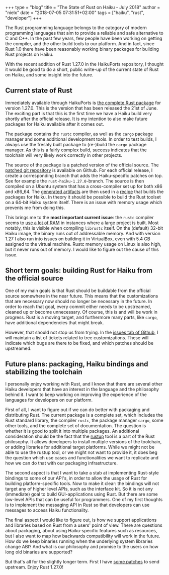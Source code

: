 +++
type = "blog"
title = "The State of Rust on Haiku - July 2018"
author = "nielx"
date = "2018-07-05 07:31:51+02:00"
tags = ["haiku", "rust", "developer"]
+++

The Rust programming language belongs to the category of modern programming languages that aim to provide a reliable
and safe alternative to C and C++. In the past few years, few people have been working on getting the compiler, and
the other build tools to our platform. And in fact, since Rust 1.0 there have been reasonably working binary packages
for building Rust projects on Haiku. 

With the recent addition of Rust 1.27.0 in the HaikuPorts repository, I thought it would be good to do a short, public
write-up of the current state of Rust on Haiku, and some insight into the future.

## Current state of Rust

Immediately available through HaikuPorts is 
[the complete Rust package](https://depot.haiku-os.org/#!/?bcguid=bc1-LMVU&repos=haikuports&arch=x86_gcc2&srchexpr=rust_bin&viewcrttyp=FEATURED)
for version 1.27.0. This is the version that has been released the 21st of June. The exciting part is that this is 
the first time we have a Haiku build very shortly after the official release. It is my intention to also make future 
packages for Haiku available after it comes out.

The package contains the `rustc` compiler, as well as the `cargo` package manager and some additional development tools.
In order to test builds, I always use the freshly built package to (re-)build the `cargo` package manager. As this is a
fairly complex build, success indicates that the toolchain will very likely work correctly in other projects.

The source of the package is a patched version of the official source. The 
[patched git repository](https://github.com/nielx/rust) is available on Github. For each official release, I create a
corresponding branch that adds the Haiku-specific patches on top. See for example the `rust-haiku-1.27.0`-branch. 
The source is then compiled on a Ubuntu system  that has a cross-compiler set up for both x86 and x86_64.
The [generated artifacts](http://dl.rust-on-haiku.com/dist/) are then used in a 
[recipe](https://github.com/haikuports/haikuports/blob/master/dev-lang/rust_bin/rust_bin-1.27.0.recipe) that builds 
the packages for Haiku. In theory it should be possible to build the Rust toolset on a 64-bit Haiku system itself. 
There is an issue with memory usage which prevents me from doing this.

This brings me to the **most important current issue**: the `rustc` compiler seems to 
[use a lot of RAM](https://github.com/nielx/rust/issues/4) in instances where a large project is built. Most 
notably, this is visible when compiling `librustc` itself. On the (default)  32-bit Haiku image, the binary runs out 
of addressable memory. And with version 1.27 I also run into issues on building it in VirtualBox, even with 5.4 GB 
assigned to the virtual machine. Rustc memory usage on Linux is also high, but it never runs out of memory. I would 
like to figure out the cause of this issue.

## Short term goals: building Rust for Haiku from the official source

One of my main goals is that Rust should be buildable from the official source somewhere in the near future. This means
that the customizations that are necessary now should no longer be necessary in the future. In order to reach that goal,
every commit either needs to be upstreamed, cleaned up or become unnecessary. Of course, this is and will be work in
progress. Rust is a moving target, and furthermore many parts, like `cargo`, have additional dependencies that might
break. 

However, that should not stop us from trying. In the [issues tab of Github](https://github.com/nielx/rust/issues),
I will maintain a list of tickets related to tree customizations. These will indicate which bugs are there to 
be fixed, and which patches should be upstreamed.

## Future plans: packaging, Haiku bindings and stabilizing the toolchain

I personally enjoy working with Rust, and I know that there are several other Haiku developers that have an interest in
the language and the philosophy behind it. I want to keep working on improving the experience of the languages for
developers on our platform. 

First of all, I want to figure out if we can do better with packaging and distributing Rust. The current package is a
complete set, which includes the Rust standard library, the compiler `rustc`, the package manager `cargo`, some other 
tools, and the complete set of documentation. The question is whether it is good to split it into multiple packages. An
additional consideration should be the fact that the [rustup](https://rustup.rs/) tool is a part of the Rust philosophy.
It allows developers to install multiple versions of the toolchain, or adding libraries for additional target platforms.
While we might not be able to use the rustup tool, or we might not want to provide it, it does beg the question which
use cases and functionalities we want to replicate and how we can do that with our packaging infrastructure.

The second aspect is that I want to take a stab at implementing Rust-style bindings to some of our API's, in order to
allow the usage of Rust for building platform-specific tools. Now to make it clear: the bindings will not target any of
higher level APIs, such as the interface kit. So it is not any (immediate) goal to build GUI-applications using Rust.
But there are some low-level APIs that can be useful for programmers. One of my first thoughts is to implement the
messaging API in Rust so that developers can use messages to access Haiku functionality. 

The final aspect I would like to figure out, is how we support applications and libraries based on Rust from a users'
point of view. There are questions about packaging, about using Haiku-specific features such as resources, but I also
want to map how backwards compatibility will work in the future. How do we keep binaries running when the underlying
system libraries change ABI? And what is our philosophy and promise to the users on how long old binaries are supported?

But that's all for the slightly longer term. First I have [some patches](https://github.com/nielx/rust) to send 
upstream. Enjoy Rust 1.27.0!
